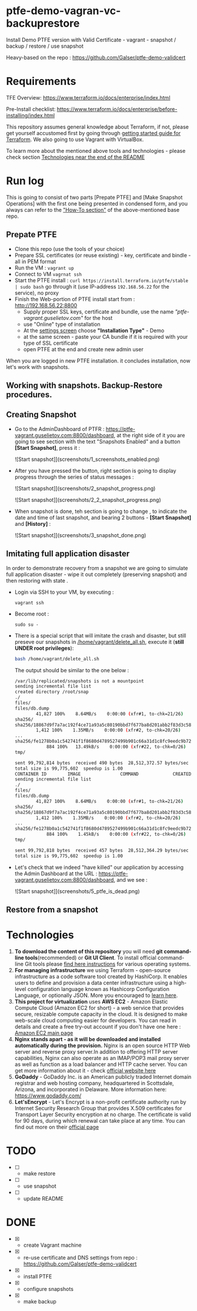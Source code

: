 # ptfe-demo-vagran-vc-backuprestore

Install Demo PTFE version with Valid Certificate - vagrant - snapshot / backup / restore / use snapshot

Heavy-based on the repo : https://github.com/Galser/ptfe-demo-validcert

# Requirements
TFE Overview: https://www.terraform.io/docs/enterprise/index.html

Pre-Install checklist: https://www.terraform.io/docs/enterprise/before-installing/index.html

This repository assumes general knowledge about Terraform, if not, please get yourself accustomed first by going through [getting started guide for Terraform](https://learn.hashicorp.com/terraform?track=getting-started#getting-started). We also going to use Vagrant with VirtualBox.

To learn more about the mentioned above tools and technologies -  please check section [Technologies near the end of the README](#technologies)

# Run log

This is going to consist of two parts [Prepate PTFE] and [Make Snapshot Operations] with the first one being presented in condensed form, and you always can refer to the ["How-To section"](https://github.com/Galser/ptfe-demo-validcert#how-to) of the above-mentioned base repo. 

## Prepate PTFE
- Clone this repo (use the tools of your choice)
- Prepare SSL certificates (or reuse existing) - key, certificate and bindle - all in PEM format
- Run the VM : `vagrant up`
- Connect to VM `vagrnat ssh` 
- Start the PTFE install : `curl https://install.terraform.io/ptfe/stable | sudo bash`
    go through it (use IP-address `192.168.56.22` for the service), no proxy
- Finish the Web-portion of PTFE install start from : http://192.168.56.22:8800
    - Supply proper SSL keys, certificate and bundle, use the name *"ptfe-vagrant.guselietov.com"* for the host
    - use "Online" type of installation
    - At the [settings screen](https://ptfe-vagrant.guselietov.com:8800/settings) choose **"Installation Type"** - Demo
    - at the same screen - paste your CA bundle if it is required with your type of SSL certificate
    - open PTFE at the end and create new admin user

When you are logged in new PTFE installation. it concludes installation, now let's work with snapshots.

## Working with snapshots. Backup-Restore procedures.


## Creating Snapshot
- Go to the AdminDashboard of PTFR : https://ptfe-vagrant.guselietov.com:8800/dashboard, at the right side of it you are going to see section with the text "Snapshots Enabled" and a button **[Start Snapshot]**, press it  :

    ![Start snapshot]](screenshots/1_screenshots_enabled.png)

- After you have pressed the button, right section is going to display progress through the series of status messages : 

    ![Start snapshot]](screenshots/2_snapshot_progress.png)

    ![Start snapshot]](screenshots/2_2_snapshot_progress.png)

- When snapshot is done, teh section is going to change , to indicate the date and time of last snapshot, and bearing 2 buttons - **[Start Snapshot]** and **[History]** : 

    ![Start snapshot]](screenshots/3_snapshot_done.png)

## Imitating full application disaster

In order to demonstrate recovery from a snapshot we are going to simulate full application disaster - wipe it out completely (preserving snapshot) and then restoring with state .

- Login via SSH to your VM, by executing : 
    ```
    vagrant ssh
    ```
- Become root :
    ```
    sudo su -
    ```
- There is a special script that will imitate the crash and disaster, but still preseve our snapshots in [/home/vagrant/delete_all.sh](delete_all.sh), 
execute it (**still UNDER root privileges**):
    ```bash
    bash /home/vagrant/delete_all.sh
    ```
    The output should be similar to the one below :
    ```bash
    /var/lib/replicated/snapshots is not a mountpoint
    sending incremental file list
    created directory /root/snap
    ./
    files/
    files/db.dump
            41,827 100%    8.64MB/s    0:00:00 (xfr#1, to-chk=21/26)
    sha256/
    sha256/18867d9f7a7ac192f4ce71a93a5c80190bbd7f677ba8d201abb2f83d3c58068b
            1,412 100%    1.35MB/s    0:00:00 (xfr#2, to-chk=20/26)
    ...
    sha256/fe1278b0a1c542741f1f8680d4789527499b901c66a31d1c8fc9eedc9b7279e1
                884 100%   13.49kB/s    0:00:00 (xfr#22, to-chk=0/26)
    tmp/

    sent 99,792,814 bytes  received 490 bytes  28,512,372.57 bytes/sec
    total size is 99,775,602  speedup is 1.00
    CONTAINER ID        IMAGE               COMMAND             CREATED             STATUS              PORTS               NAMES
    sending incremental file list
    ./
    files/
    files/db.dump
            41,827 100%    8.64MB/s    0:00:00 (xfr#1, to-chk=21/26)
    sha256/
    sha256/18867d9f7a7ac192f4ce71a93a5c80190bbd7f677ba8d201abb2f83d3c58068b
            1,412 100%    1.35MB/s    0:00:00 (xfr#2, to-chk=20/26)
    ...
    sha256/fe1278b0a1c542741f1f8680d4789527499b901c66a31d1c8fc9eedc9b7279e1
                884 100%    1.45kB/s    0:00:00 (xfr#22, to-chk=0/26)
    tmp/

    sent 99,792,818 bytes  received 457 bytes  28,512,364.29 bytes/sec
    total size is 99,775,602  speedup is 1.00    
    ``` 
- Let's check that we indeed "have killed" our application by accessing the Admin Dashboard at the URL : https://ptfe-vagrant.guselietov.com:8800/dashboard, and we see : 

    ![Start snapshot]](screenshots/5_ptfe_is_dead.png)


## Restore from a snapshot

# Technologies

1. **To download the content of this repository** you will need **git command-line tools**(recommended) or **Git UI Client**. To install official command-line Git tools please [find here instructions](https://git-scm.com/book/en/v2/Getting-Started-Installing-Git) for various operating systems. 
2. **For managing infrastructure** we using Terraform - open-source infrastructure as a code software tool created by HashiCorp. It enables users to define and provision a data center infrastructure using a high-level configuration language known as Hashicorp Configuration Language, or optionally JSON. More you encouraged to [learn here](https://www.terraform.io). 
3. **This project for virtualization** uses **AWS EC2** - Amazon Elastic Compute Cloud (Amazon EC2 for short) - a web service that provides secure, resizable compute capacity in the cloud. It is designed to make web-scale cloud computing easier for developers. You can read in details and create a free try-out account if you don't have one here :  [Amazon EC2 main page](https://aws.amazon.com/ec2/) 
4. **Nginx stands apart - as it will be downloaded and installed automatically during the provision.** Nginx is an open source HTTP Web server and reverse proxy server.In addition to offering HTTP server capabilities, Nginx can also operate as an IMAP/POP3 mail proxy server as well as function as a load balancer and HTTP cache server. You can get more information about it  - check [official website here](https://www.nginx.com)  
5. **GoDaddy** - GoDaddy Inc. is an American publicly traded Internet domain registrar and web hosting company, headquartered in Scottsdale, Arizona, and incorporated in Delaware. More information here: https://www.godaddy.com/
6. **Let'sEncrypt** - Let's Encrypt is a non-profit certificate authority run by Internet Security Research Group that provides X.509 certificates for Transport Layer Security encryption at no charge. The certificate is valid for 90 days, during which renewal can take place at any time. You can find out more on their [official page](https://letsencrypt.org/)


# TODO

- [ ] - make restore
- [ ] - use snapshot
- [ ] - update README

# DONE
- [x] - create Vagrant machine
- [x] - re-use certificate and DNS settings from repo : https://github.com/Galser/ptfe-demo-validcert
- [x] - install PTFE
- [x] - configure snapshots
- [x] - make backup
